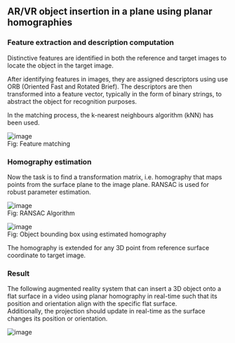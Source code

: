 ## AR/VR object insertion in a plane using planar homographies

### Feature extraction and description computation </h2>
Distinctive features are identified in both the reference and target images to locate the object in the target image. 

After identifying features in images, they are assigned descriptors using use ORB (Oriented Fast and Rotated Brief). The descriptors are then transformed into a feature vector, typically in the form of binary strings, to abstract the object for recognition purposes. 

In the matching process, the k-nearest neighbours algorithm (kNN) has been used.

![image](https://github.com/arya-snh/Computer-Vision-Project/assets/114855347/16423d03-6290-4abb-8849-8808e6fc0896) </br>
Fig: Feature matching

### Homography estimation

Now the task is to find a transformation matrix, i.e. homography that maps points from the surface plane to the image plane. RANSAC is used for robust parameter estimation.

![image](https://github.com/arya-snh/Computer-Vision-Project/assets/114855347/b994ce0e-2529-4afc-80ab-6c2afb6aaaa5) </br>
Fig: RANSAC Algorithm </br>

![image](https://github.com/arya-snh/Computer-Vision-Project/assets/114855347/d82e66d6-5166-405f-bbf2-727afd44ba12) </br>
Fig: Object bounding box using estimated homography

The homography is extended for any 3D point from reference surface coordinate to target image.

### Result
The following augmented reality system that can insert a 3D object onto a flat surface in a video using planar homography in real-time such that its position and orientation align with the specific flat surface. </br>
Additionally, the projection should update in real-time as the surface changes its position or orientation.

![image](https://github.com/arya-snh/Computer-Vision-Project/assets/114855347/47b475f1-08fa-4985-95db-a99a3cd1ef5c) </br>






